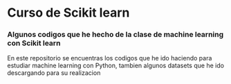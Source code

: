 # Curso de Scikit learn

### Algunos codigos que he hecho de la clase de machine learning con Scikit learn

En este repositorio se encuentras los codigos que he ido haciendo para estudiar machine learning con Python, tambien algunos datasets que he ido descargando para su realizacion 


